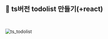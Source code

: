 ## 📝 ts버전 todolist 만들기(+react)
<br/>

![ts_todolist](https://user-images.githubusercontent.com/64053930/207789391-91b46d45-367b-4b8c-9bb9-dfa8b70bd9f0.gif)
